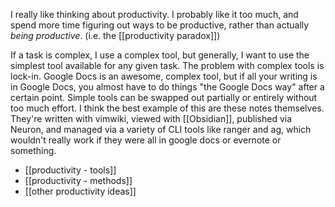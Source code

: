 I really like thinking about productivity. I probably like it too much, and spend more time figuring out ways to be productive, rather than actually *being productive*. (i.e. the [[productivity paradox]])

If a task is complex, I use a complex tool, but generally, I want to use the simplest tool available for any given task. The problem with complex tools is lock-in. Google Docs is an awesome, complex tool, but if all your writing is in Google Docs, you almost have to do things "the Google Docs way" after a certain point. Simple tools can be swapped out partially or entirely without too much effort. I think the best example of this are these notes themselves. They're written with vimwiki, viewed with [[Obsidian]], published via Neuron, and managed via a variety of CLI tools like ranger and ag, which wouldn't really work if they were all in google docs or evernote or something.

 - [[productivity - tools]]
 - [[productivity - methods]]
 - [[other productivity ideas]]
